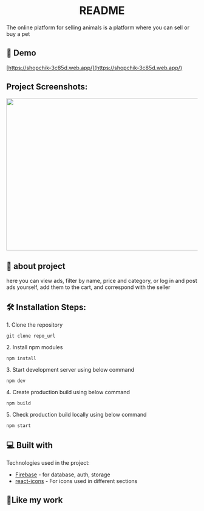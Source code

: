 <h1 align="center">README</h1>

<p>The online platform for selling animals is a platform where you can sell or buy a pet</a></p>

<h2>🚀 Demo</h2>

[https://shopchik-3c85d.web.app/](https://shopchik-3c85d.web.app/)

<h2>Project Screenshots:</h2>

<img src="https://ltdfoto.ru/image/O0q0aZ" width="800" height="400&quot;/">

  
  
<h2>🧐 about project</h2>

<p>here you can view ads, filter by name, price and category, or log in and post ads yourself, add them to the cart, and correspond with the seller</p>

<h2>🛠️ Installation Steps:</h2>

<p>1. Clone the repository</p>

```
git clone repo_url
```

<p>2. Install npm modules</p>

```
npm install
```

<p>3. Start development server using below command</p>

```
npm dev
```

<p>4. Create production build using below command</p>

```
npm build
```

<p>5. Check production build locally using below command</p>

```
npm start
```

  
<h2>💻 Built with</h2>

Technologies used in the project:

*  [Firebase](https://firebase.com/) - for database, auth, storage
*  [react-icons](https://www.npmjs.com/package/react-icons)  - For icons used in different sections


<h2>💖Like my work</h2>
